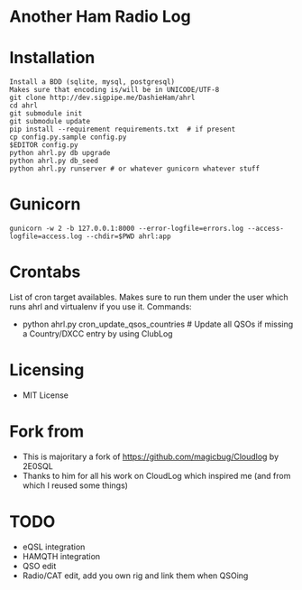 Another Ham Radio Log
=====================

# Installation
    Install a BDD (sqlite, mysql, postgresql)
    Makes sure that encoding is/will be in UNICODE/UTF-8
    git clone http://dev.sigpipe.me/DashieHam/ahrl
    cd ahrl
    git submodule init
    git submodule update
    pip install --requirement requirements.txt  # if present
    cp config.py.sample config.py
    $EDITOR config.py
    python ahrl.py db upgrade
    python ahrl.py db_seed
    python ahrl.py runserver # or whatever gunicorn whatever stuff

# Gunicorn
    gunicorn -w 2 -b 127.0.0.1:8000 --error-logfile=errors.log --access-logfile=access.log --chdir=$PWD ahrl:app

# Crontabs
  List of cron target availables.
  Makes sure to run them under the user which runs ahrl and virtualenv if you use it.
  Commands:
  - python ahrl.py cron_update_qsos_countries  # Update all QSOs if missing a Country/DXCC entry by using ClubLog

# Licensing
 - MIT License

# Fork from
 - This is majoritary a fork of https://github.com/magicbug/Cloudlog by 2E0SQL
 - Thanks to him for all his work on CloudLog which inspired me (and from which I reused some things)

# TODO
 - eQSL integration
 - HAMQTH integration
 - QSO edit
 - Radio/CAT edit, add you own rig and link them when QSOing

